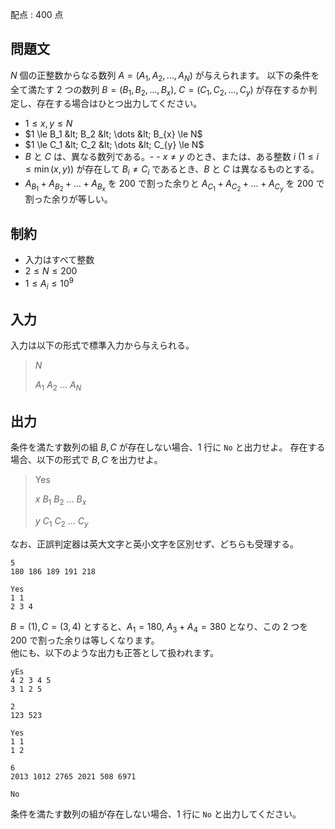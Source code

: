 配点 : $400$ 点

## 問題文

$N$ 個の正整数からなる数列 $A = (A_1, A_2, \dots, A_N)$ が与えられます。
以下の条件を全て満たす $2$ つの数列 $B = (B_1, B_2, \dots, B_x),\ C = (C_1, C_2, \dots, C_y)$ が存在するか判定し、存在する場合はひとつ出力してください。

- $1 \leq x, y \leq N$
- $1 \le B_1 &lt; B_2 &lt; \dots &lt; B_{x} \le N$
- $1 \le C_1 &lt; C_2 &lt; \dots &lt; C_{y} \le N$
- $B$ と $C$ は、異なる数列である。-   - $x \neq y$ のとき、または、ある整数 $i\ (1 \leq i \leq \min(x, y))$ が存在して $B_i \neq C_i$ であるとき、$B$ と $C$ は異なるものとする。
- $A_{B_1} + A_{B_2} + \dots + A_{B_x}$ を $200$ で割った余りと $A_{C_1} + A_{C_2} + \dots + A_{C_y}$ を $200$ で割った余りが等しい。

## 制約

- 入力はすべて整数
- $2 \le N \le 200$
- $1 \le A_i \le 10^9$

## 入力

入力は以下の形式で標準入力から与えられる。

> $N$
> 
> $A_1$ $A_2$ $\dots$ $A_N$

## 出力

条件を満たす数列の組 $B,C$ が存在しない場合、$1$ 行に `No` と出力せよ。
存在する場合、以下の形式で $B,C$ を出力せよ。

> Yes
> 
> $x$ $B_1$ $B_2$ $\dots$ $B_x$
> 
> $y$ $C_1$ $C_2$ $\dots$ $C_y$

なお、正誤判定器は英大文字と英小文字を区別せず、どちらも受理する。

```input1
5
180 186 189 191 218
```

```output1
Yes
1 1
2 3 4
```

$B=(1),C=(3,4)$ とすると、$A_1 = 180,\ A_3 + A_4 = 380$ となり、この $2$ つを $200$ で割った余りは等しくなります。<br>
他にも、以下のような出力も正答として扱われます。

```output1
yEs
4 2 3 4 5
3 1 2 5
```

```input2
2
123 523
```

```output2
Yes
1 1
1 2
```

```input3
6
2013 1012 2765 2021 508 6971
```

```output3
No
```

条件を満たす数列の組が存在しない場合、$1$ 行に `No` と出力してください。